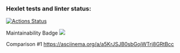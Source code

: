 ### Hexlet tests and linter status:
[![Actions Status](https://github.com/Rodion94/frontend-project-lvl2/workflows/hexlet-check/badge.svg)](https://github.com/Rodion94/frontend-project-lvl2/actions)

Maintainability Badge
<a href="https://codeclimate.com/github/Rodion94/frontend-project-lvl2/maintainability"><img src="https://api.codeclimate.com/v1/badges/b14662b828f5193e0d36/maintainability" /></a>

Comparison #1
  https://asciinema.org/a/a5KrJSJB0sbGojWTrj8GRtBcc
